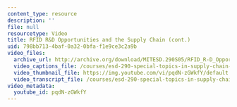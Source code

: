 ```yaml
---
content_type: resource
description: ''
file: null
resourcetype: Video
title: RFID R&D Opportunities and the Supply Chain (cont.)
uid: 798bb713-4baf-0a32-0bfa-f1e9ce3c2a9b
video_files:
  archive_url: http://archive.org/download/MITESD.290S05/RFID_R-D_Opportunities-Supply_Chain-Cont-220k.mp4
  video_captions_file: /courses/esd-290-special-topics-in-supply-chain-management-spring-2005/88effb9a87da5ba8b8e75128bd435a88_pqdN-zGWkfY.vtt
  video_thumbnail_file: https://img.youtube.com/vi/pqdN-zGWkfY/default.jpg
  video_transcript_file: /courses/esd-290-special-topics-in-supply-chain-management-spring-2005/785ede87cf598e78af528e5a8e1550a3_pqdN-zGWkfY.pdf
video_metadata:
  youtube_id: pqdN-zGWkfY
---
```

